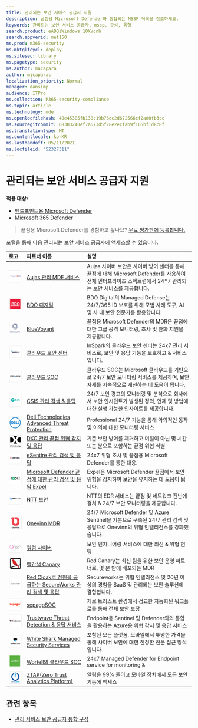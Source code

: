 ```yaml
---
title: 관리되는 보안 서비스 공급자 지원
description: 끝점용 Microsoft Defender와 통합되는 MSSP 목록을 참조하세요.
keywords: 관리되는 보안 서비스 공급자, mssp, 구성, 통합
search.product: eADQiWindows 10XVcnh
search.appverid: met150
ms.prod: m365-security
ms.mktglfcycl: deploy
ms.sitesec: library
ms.pagetype: security
ms.author: macapara
author: mjcaparas
localization_priority: Normal
manager: dansimp
audience: ITPro
ms.collection: M365-security-compliance
ms.topic: article
ms.technology: mde
ms.openlocfilehash: 48e45385fb138c19b76dc2d672566cf2ad0fb3cc
ms.sourcegitcommit: 68383240ef7a673d5f28e2ecfab9f105bf1d8c8f
ms.translationtype: MT
ms.contentlocale: ko-KR
ms.lasthandoff: 05/11/2021
ms.locfileid: "52327311"
---
```

# <a name="supported-managed-security-service-providers"></a>관리되는 보안 서비스 공급자 지원

**적용 대상:**
- [엔드포인트용 Microsoft Defender](https://go.microsoft.com/fwlink/p/?linkid=2154037)
- [Microsoft 365 Defender](https://go.microsoft.com/fwlink/?linkid=2118804)

> 끝점용 Microsoft Defender를 경험하고 싶나요? [무료 평가판에 등록합니다.](https://www.microsoft.com/microsoft-365/windows/microsoft-defender-atp?ocid=docs-wdatp-exposedapis-abovefoldlink)


포털을 통해 다음 관리되는 보안 서비스 공급자에 액세스할 수 있습니다. 

로고 |파트너 이름   | 설명 
:---|:---|:---
![Aujas 로고 이미지](images/aujas-logo.png) | [Aujas 관리 MDE 서비스](https://go.microsoft.com/fwlink/?linkid=2162429) | Aujas 사이버 보안은 사이버 방어 센터를 통해 끝점에 대해 Microsoft Defender를 사용하여 전체 엔터프라이즈 스펙트럼에서 24*7 관리되는 보안 서비스를 제공합니다.
![BDO 디지털 로고 이미지](images/bdo-logo.png)| [BDO 디지털](https://go.microsoft.com/fwlink/?linkid=2090394) | BDO Digital의 Managed Defense는 24/7/365 ID 보호를 위해 모범 사례 도구, AI 및 사 내 보안 전문가를 활용합니다.
![BlueVoyant 로고 이미지](images/bluevoyant-logo.png)| [BlueVoyant](https://go.microsoft.com/fwlink/?linkid=2121401) | 끝점용 Microsoft Defender의 MDR은 끝점에 대한 고급 공격 모니터링, 조사 및 완화 지원을 제공합니다.
![클라우드 보안 센터 로고 이미지](images/cloudsecuritycenter-logo.png)| [클라우드 보안 센터](https://go.microsoft.com/fwlink/?linkid=2099315) | InSpark의 클라우드 보안 센터는 24x7 관리 서비스로, 보안 및 응답 기능을 보호하고 & 서비스입니다.
![클라우드 SOC 로고 이미지](images/cloudsoc-logo.png)| [클라우드 SOC](https://go.microsoft.com/fwlink/?linkid=2104265) | 클라우드 SOC는 Microsoft 클라우드를 기반으로 24/7 보안 모니터링 서비스를 제공하며, 보안 자세를 지속적으로 개선하는 데 도움이 됩니다.
![CSIS 관리 검색 및 응답 & 이미지](images/csis-logo.png)| [CSIS 관리 검색 & 응답](https://go.microsoft.com/fwlink/?linkid=2091005) | 24/7 보안 경고의 모니터링 및 분석으로 회사에서 보안 인시던트가 발생된 정의, 언제 및 방법에 대한 실행 가능한 인사이트를 제공합니다.
![Dell Technologies Advanced Threat Protection 로고 이미지](images/dell-logo.png)| [Dell Technologies Advanced Threat Protection](https://go.microsoft.com/fwlink/?linkid=2091004) | Professional 24/7 기능을 통해 악의적인 동작 및 이의에 대한 모니터링 서비스
![끝점 위협 DXC-Managed 및 응답 로고 이미지](images/dxc-logo.png)| [DXC 관리 끝점 위협 감지 및 응답](https://go.microsoft.com/fwlink/?linkid=2090395) | 기존 보안 방어를 제거하고 며칠이 아닌 몇 시간 또는 분으로 포함하는 끝점 위협 식별
![eSentire 로그의 이미지](images/esentire-logo.png) | [eSentire 관리 검색 및 응답](https://go.microsoft.com/fwlink/?linkid=2154970) | 24x7 위협 조사 및 끝점용 Microsoft Defender를 통한 대응.
![expel 로고 이미지](images/expel-logo.png)| [Microsoft Defender 끝점에 대한 관리 검색 및 응답 Expel](https://go.microsoft.com/fwlink/?linkid=2162430) | Expel은 Microsoft Defender 끝점에서 보안 위험을 감지하여 보안을 유지하는 데 도움이 됩니다.
![NTT 보안 로고 이미지](images/ntt-logo.png)| [NTT 보안](https://go.microsoft.com/fwlink/?linkid=2095320) | NTT의 EDR 서비스는 끝점 및 네트워크 전반에 걸쳐 & 24/7 보안 모니터링을 제공합니다.
![OneVinn 로고 이미지](images/onevinn-logo.png) | [Onevinn MDR](https://go.microsoft.com/fwlink/?linkid=2155203)| 24/7 Microsoft Defender 및 Azure Sentinel을 기본으로 구축된 24/7 관리 검색 및 응답으로 Onevinn의 위협 인텔리전스를 강화했습니다.
![쿼럼 사이버 로고 이미지](images/quorum-logo.png) | [쿼럼 사이버](https://go.microsoft.com/fwlink/?linkid=2155202)| 보안 엔지니어링 서비스에 대한 최신 & 위협 헌팅
![빨간색 Canary 로고 이미지](images/redcanary-logo.png)| [빨간색 Canary](https://go.microsoft.com/fwlink/?linkid=2103852) | Red Canary는 최신 팀을 위한 보안 운영 파트너로, 몇 분 만에 배포되는 MDR
![Red Cloak 로고로 전원을 공급하는 SecureWorks 관리 검색 및 응답 이미지](images/secureworks-logo.png)| [Red Cloak로 전원을 공급하는 SecureWorks 관리 검색 및 응답](https://go.microsoft.com/fwlink/?linkid=2133634) | Secureworks는 위협 인텔리전스 및 20년 이상의 경험을 SaaS 및 관리되는 보안 솔루션에 결합합니다.
![sepagoSOC 로고 이미지](images/sepago-logo.png)| [sepagoSOC](https://go.microsoft.com/fwlink/?linkid=2090491) | 제로 트러스트 환경에서 정교한 자동화된 워크플로를 통해 전체 보안 보장
![응답 서비스 로고에 대한 트러스트 & 감지 이미지](images/trustwave-logo.png)| [Trustwave Threat Detection & 응답 서비스](https://go.microsoft.com/fwlink/?linkid=2127542) | Endpoint용 Sentinel 및 Defender와의 통합을 활용하는 Azure용 위협 감지 및 응답 서비스
![White Shark Managed Security Services 이미지](images/white-shark.png)| [White Shark Managed Security Services](https://go.microsoft.com/fwlink/?linkid=2154210) |포함된 모든 플랫폼, 모바일에서 투명한 가격을 통해 사이버 보안에 대한 진정한 전문 접근 방식입니다.
![Wortell의 클라우드 SOC 로고 이미지](images/wortell-logo.png)| [Wortell의 클라우드 SOC](https://go.microsoft.com/fwlink/?linkid=2108415) | 24x7 Managed Defender for Endpoint service for monitoring &
![ZTAP(Zero Trust Analytics Platform) 로고 이미지](images/ztap-logo.png)| [ZTAP(Zero Trust Analytics Platform)](https://go.microsoft.com/fwlink/?linkid=2090971) | 알림을 99% 줄이고 모바일 장치에서 모든 보안 기능에 액세스

## <a name="related-topics"></a>관련 항목
- [관리 서비스 보안 공급자 통합 구성](configure-mssp-support.md)